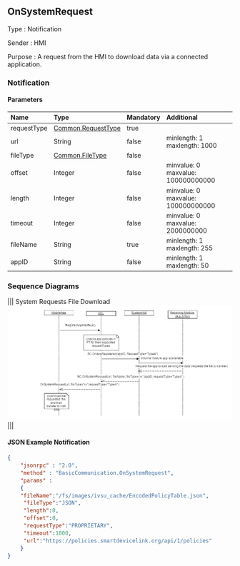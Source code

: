 ## OnSystemRequest

Type
: Notification

Sender
: HMI

Purpose
: A request from the HMI to download data via a connected application.

### Notification

#### Parameters

|Name|Type|Mandatory|Additional|
|:---|:---|:--------|:---------|
|requestType|[Common.RequestType](../../Common/Enums/index.md#requesttype)|true||
|url|String|false|minlength: 1<br>maxlength: 1000|
|fileType|[Common.FileType](../../Common/Enums/index.md#filetype)|false||
|offset|Integer|false|minvalue: 0<br>maxvalue: 100000000000|
|length|Integer|false|minvalue: 0<br>maxvalue: 100000000000|
|timeout|Integer|false|minvalue: 0<br>maxvalue: 2000000000|
|fileName|String|true|minlength: 1<br>maxlength: 255|
|appID|String|false|minlength: 1<br>maxlength: 50|

### Sequence Diagrams
|||
System Requests File Download
![OnSystemRequest](./assets/OnSystemRequest.png)
|||

#### JSON Example Notification
```json
{
	"jsonrpc" : "2.0",
	"method" : "BasicCommunication.OnSystemRequest",
	"params" :
	{
    "fileName":"/fs/images/ivsu_cache/EncodedPolicyTable.json",
     "fileType":"JSON",
     "length":0,
     "offset":0,
     "requestType":"PROPRIETARY",
     "timeout":1000,
     "url":"https://policies.smartdevicelink.org/api/1/policies"
    }
}
```
